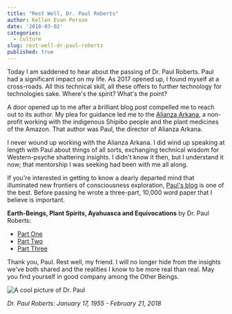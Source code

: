```yaml
---
title: "Rest Well, Dr. Paul Roberts"
author: Kellen Evan Person
date: '2018-03-02'
categories:
  - Culture
slug: rest-well-dr-paul-roberts
published: true
---
```


Today I am saddened to hear about the passing of Dr. Paul Roberts. Paul had a significant impact on my life. As 2017 opened up, I found myself at a cross-roads. All this technical skill, all these offers to further technology for technologies sake. Where's the spirit? What's the point?

A door opened up to me after a brilliant blog post compelled me to reach out to its author. My plea for guidance led me to the [Alianza Arkana](http://alianzaarkana.org), a non-profit working with the indigenous Shipibo people and the plant medicines of the Amazon.  That author was Paul, the director of Alianza Arkana.

I never wound up working with the Alianza Arkana. I did wind up speaking at length with Paul about things of all sorts, exchanging technical wisdom for Western-psyche shattering insights. I didn't know it then, but I understand it now; that mentorship I was seeking had been with me all along.

If you're interested in getting to know a dearly departed mind that illuminated new frontiers of consciousness exploration, [Paul's blog](https://conversationswithdonmachingaandotherbeings.wordpress.com
) is one of the best. Before passing he wrote a three-part, 10,000 word paper that I believe is important. 

**Earth-Beings, Plant Spirits, Ayahuasca and Equivocations** by Dr. Paul Roberts: 

* [Part One](https://conversationswithdonmachingaandotherbeings.wordpress.com/2017/04/23/earth-beings-plant-spirits-ayahuasca-and-equivocations-part-one/)
* [Part Two](https://conversationswithdonmachingaandotherbeings.wordpress.com/2017/05/07/part-two-earth-beings-plant-spirits-ayahuasca-and-equivocations/)
* [Part Three](https://conversationswithdonmachingaandotherbeings.wordpress.com/2017/06/29/part-three-earth-beings-plant-spirits-ayahuasca-and-equivocations/)

Thank you, Paul. Rest well, my friend. I will no longer hide from the insights we've both shared and the realities I know to be more real than real. May you find yourself in good company among the Other Beings.

![A cool picture of Dr. Paul](/images/paul_roberts.jpg)

_Dr. Paul Roberts: January 17, 1955 - February 21, 2018_
